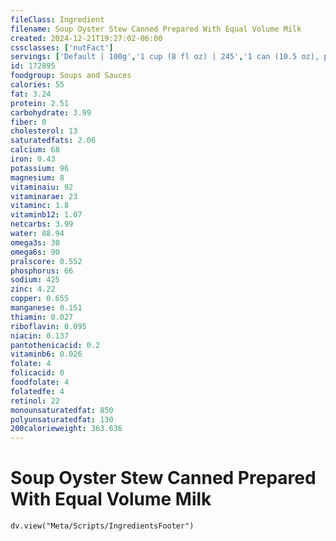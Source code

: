 ```yaml
---
fileClass: Ingredient
filename: Soup Oyster Stew Canned Prepared With Equal Volume Milk
created: 2024-12-21T19:27:02-06:00
cssclasses: ['nutFact']
servings: ['Default | 100g','1 cup (8 fl oz) | 245','1 can (10.5 oz), prepared | 595']
id: 172895
foodgroup: Soups and Sauces
calories: 55
fat: 3.24
protein: 2.51
carbohydrate: 3.99
fiber: 0
cholesterol: 13
saturatedfats: 2.06
calcium: 68
iron: 0.43
potassium: 96
magnesium: 8
vitaminaiu: 92
vitaminarae: 23
vitaminc: 1.8
vitaminb12: 1.07
netcarbs: 3.99
water: 88.94
omega3s: 30
omega6s: 90
pralscore: 0.552
phosphorus: 66
sodium: 425
zinc: 4.22
copper: 0.655
manganese: 0.151
thiamin: 0.027
riboflavin: 0.095
niacin: 0.137
pantothenicacid: 0.2
vitaminb6: 0.026
folate: 4
folicacid: 0
foodfolate: 4
folatedfe: 4
retinol: 22
monounsaturatedfat: 850
polyunsaturatedfat: 130
200calorieweight: 363.636
---
```


# Soup Oyster Stew Canned Prepared With Equal Volume Milk

```dataviewjs
dv.view("Meta/Scripts/IngredientsFooter")
```
